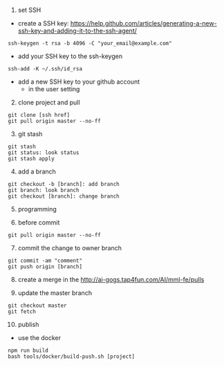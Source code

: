 1. set SSH
  * create a SSH key: https://help.github.com/articles/generating-a-new-ssh-key-and-adding-it-to-the-ssh-agent/
  ```
  ssh-keygen -t rsa -b 4096 -C "your_email@example.com"
  ```
  * add your SSH key to the ssh-keygen
  ```
  ssh-add -K ~/.ssh/id_rsa
  ```
  * add a new SSH key to your github account
    - in the user setting

2. clone project and pull
```
git clone [ssh href]
git pull origin master --no-ff
```

3. git stash
```
git stash
git status: look status
git stash apply
```

4. add a branch
```
git checkout -b [branch]: add branch
git branch: look branch
git checkout [branch]: change branch
```

5. programming

6. before commit
```
git pull origin master --no-ff
```

7. commit the change to owner branch
```
git commit -am "comment"
git push origin [branch]
```

8. create a merge in the http://ai-gogs.tap4fun.com/AI/mml-fe/pulls

9. update the master branch
```
git checkout master
git fetch
```

10. publish
* use the docker
```
npm run build
bash tools/docker/build-push.sh [project]
```
